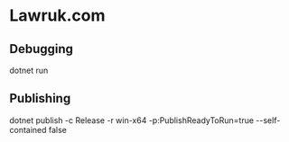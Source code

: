 # Lawruk.com

## Debugging

dotnet run

## Publishing 

dotnet publish -c Release -r win-x64 -p:PublishReadyToRun=true --self-contained false